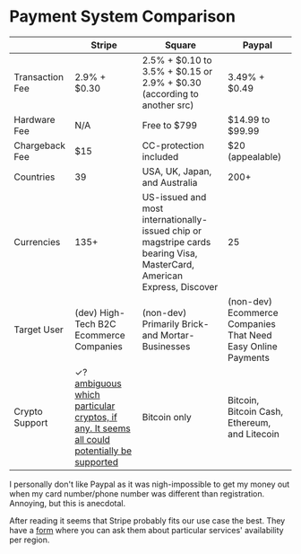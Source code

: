 # Payment System Comparison

|             | Stripe      | Square      | Paypal |
| ----------- | ----------- | ----------- | ---------- |
| Transaction Fee | 2.9% + $0.30 | 2.5% + $0.10 to 3.5% + $0.15 or 2.9% + $0.30 (according to another src)| 3.49% + $0.49|
| Hardware Fee | N/A | Free to $799 | $14.99 to $99.99 |
| Chargeback Fee  | $15 | CC-protection included | $20 (appealable) |
| Countries  | 39 | USA, UK, Japan, and Australia | 200+ |
| Currencies  | 135+ | US-issued and most internationally-issued chip or magstripe cards bearing Visa, MasterCard, American Express, Discover | 25 |
| Target User  | (dev) High-Tech B2C Ecommerce Companies | (non-dev) Primarily Brick-and Mortar-Businesses| (non-dev) Ecommerce Companies That Need Easy Online Payments| 
| Crypto Support | ✓? [ambiguous which particular cryptos, if any. It seems all could potentially be supported](https://support.stripe.com/questions/crypto-supportability-and-availability-by-region) | Bitcoin only | Bitcoin, Bitcoin Cash, Ethereum, and Litecoin|

    
    
I personally don't like Paypal as it was nigh-impossible to get my money out when my card number/phone number was different than registration. Annoying, but this is anecdotal. 

After reading it seems that Stripe probably fits our use case the best. They have a [form](https://stripe.com/en-ca/use-cases/crypto#request-invite) where you can ask them about particular services' availability per region.
